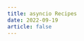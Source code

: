 ```yaml
---
title: asyncio Recipes
date: 2022-09-19
article: false
---
```


<PDF url="https://www.deadly-exception.icu:7779/pdf/python/asyncio%20Recipes.pdf" height="880px"/>
